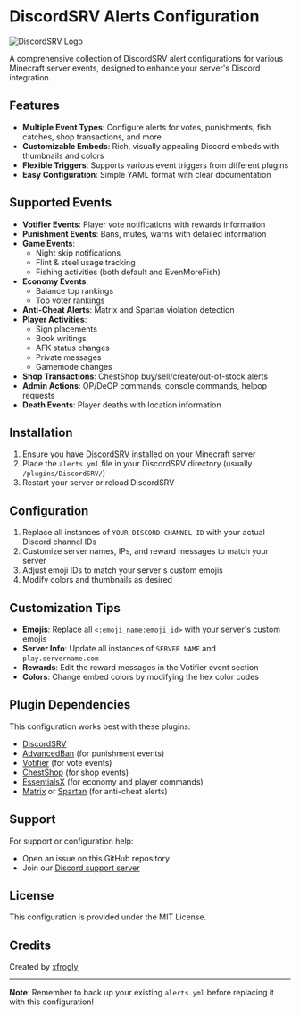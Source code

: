 # DiscordSRV Alerts Configuration

![DiscordSRV Logo](https://i.imgur.com/J0wYVXt.png)

A comprehensive collection of DiscordSRV alert configurations for various Minecraft server events, designed to enhance your server's Discord integration.

## Features

- **Multiple Event Types**: Configure alerts for votes, punishments, fish catches, shop transactions, and more
- **Customizable Embeds**: Rich, visually appealing Discord embeds with thumbnails and colors
- **Flexible Triggers**: Supports various event triggers from different plugins
- **Easy Configuration**: Simple YAML format with clear documentation

## Supported Events

- **Votifier Events**: Player vote notifications with rewards information
- **Punishment Events**: Bans, mutes, warns with detailed information
- **Game Events**: 
  - Night skip notifications
  - Flint & steel usage tracking
  - Fishing activities (both default and EvenMoreFish)
- **Economy Events**:
  - Balance top rankings
  - Top voter rankings
- **Anti-Cheat Alerts**: Matrix and Spartan violation detection
- **Player Activities**:
  - Sign placements
  - Book writings
  - AFK status changes
  - Private messages
  - Gamemode changes
- **Shop Transactions**: ChestShop buy/sell/create/out-of-stock alerts
- **Admin Actions**: OP/DeOP commands, console commands, helpop requests
- **Death Events**: Player deaths with location information

## Installation

1. Ensure you have [DiscordSRV](https://www.spigotmc.org/resources/discordsrv.18494/) installed on your Minecraft server
2. Place the `alerts.yml` file in your DiscordSRV directory (usually `/plugins/DiscordSRV/`)
3. Restart your server or reload DiscordSRV

## Configuration

1. Replace all instances of `YOUR DISCORD CHANNEL ID` with your actual Discord channel IDs
2. Customize server names, IPs, and reward messages to match your server
3. Adjust emoji IDs to match your server's custom emojis
4. Modify colors and thumbnails as desired

## Customization Tips

- **Emojis**: Replace all `<:emoji_name:emoji_id>` with your server's custom emojis
- **Server Info**: Update all instances of `SERVER NAME` and `play.servername.com`
- **Rewards**: Edit the reward messages in the Votifier event section
- **Colors**: Change embed colors by modifying the hex color codes

## Plugin Dependencies

This configuration works best with these plugins:

- [DiscordSRV](https://www.spigotmc.org/resources/discordsrv.18494/)
- [AdvancedBan](https://www.spigotmc.org/resources/advancedban.8695/) (for punishment events)
- [Votifier](https://www.spigotmc.org/resources/votifier.27924/) (for vote events)
- [ChestShop](https://dev.bukkit.org/projects/chestshop) (for shop events)
- [EssentialsX](https://essentialsx.net/) (for economy and player commands)
- [Matrix](https://matrix.rip/) or [Spartan](https://www.spigotmc.org/resources/spartan-advanced-anti-cheat-hack-blocker.25638/) (for anti-cheat alerts)

## Support

For support or configuration help:
- Open an issue on this GitHub repository
- Join our [Discord support server](https://discord.gg/THNHYkh2aV)

## License

This configuration is provided under the MIT License.

## Credits

Created by [xfrogly](https://github.com/xfrogly)

---

**Note**: Remember to back up your existing `alerts.yml` before replacing it with this configuration!
